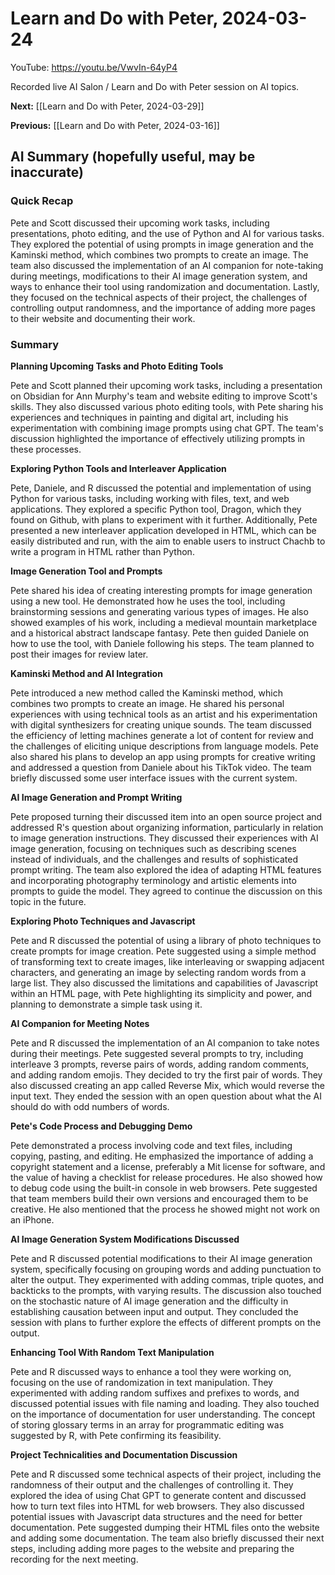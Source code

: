 # Learn and Do with Peter, 2024-03-24

YouTube: <https://youtu.be/VwvIn-64yP4>

Recorded live AI Salon / Learn and Do with Peter session on AI topics.

**Next:** [[Learn and Do with Peter, 2024-03-29]]

**Previous:** [[Learn and Do with Peter, 2024-03-16]]

## AI Summary (hopefully useful, may be inaccurate)

### Quick Recap

Pete and Scott discussed their upcoming work tasks, including presentations, photo editing, and the use of Python and AI for various tasks. They explored the potential of using prompts in image generation and the Kaminski method, which combines two prompts to create an image. The team also discussed the implementation of an AI companion for note-taking during meetings, modifications to their AI image generation system, and ways to enhance their tool using randomization and documentation. Lastly, they focused on the technical aspects of their project, the challenges of controlling output randomness, and the importance of adding more pages to their website and documenting their work.
### Summary

**Planning Upcoming Tasks and Photo Editing Tools** 

Pete and Scott planned their upcoming work tasks, including a presentation on Obsidian for Ann Murphy's team and website editing to improve Scott's skills. They also discussed various photo editing tools, with Pete sharing his experiences and techniques in painting and digital art, including his experimentation with combining image prompts using chat GPT. The team's discussion highlighted the importance of effectively utilizing prompts in these processes. 

**Exploring Python Tools and Interleaver Application** 

Pete, Daniele, and R discussed the potential and implementation of using Python for various tasks, including working with files, text, and web applications. They explored a specific Python tool, Dragon, which they found on Github, with plans to experiment with it further. Additionally, Pete presented a new interleaver application developed in HTML, which can be easily distributed and run, with the aim to enable users to instruct Chachb to write a program in HTML rather than Python. 

**Image Generation Tool and Prompts** 

Pete shared his idea of creating interesting prompts for image generation using a new tool. He demonstrated how he uses the tool, including brainstorming sessions and generating various types of images. He also showed examples of his work, including a medieval mountain marketplace and a historical abstract landscape fantasy. Pete then guided Daniele on how to use the tool, with Daniele following his steps. The team planned to post their images for review later. 

**Kaminski Method and AI Integration** 

Pete introduced a new method called the Kaminski method, which combines two prompts to create an image. He shared his personal experiences with using technical tools as an artist and his experimentation with digital synthesizers for creating unique sounds. The team discussed the efficiency of letting machines generate a lot of content for review and the challenges of eliciting unique descriptions from language models. Pete also shared his plans to develop an app using prompts for creative writing and addressed a question from Daniele about his TikTok video. The team briefly discussed some user interface issues with the current system. 

**AI Image Generation and Prompt Writing** 

Pete proposed turning their discussed item into an open source project and addressed R's question about organizing information, particularly in relation to image generation instructions. They discussed their experiences with AI image generation, focusing on techniques such as describing scenes instead of individuals, and the challenges and results of sophisticated prompt writing. The team also explored the idea of adapting HTML features and incorporating photography terminology and artistic elements into prompts to guide the model. They agreed to continue the discussion on this topic in the future. 

**Exploring Photo Techniques and Javascript** 

Pete and R discussed the potential of using a library of photo techniques to create prompts for image creation. Pete suggested using a simple method of transforming text to create images, like interleaving or swapping adjacent characters, and generating an image by selecting random words from a large list. They also discussed the limitations and capabilities of Javascript within an HTML page, with Pete highlighting its simplicity and power, and planning to demonstrate a simple task using it. 

**AI Companion for Meeting Notes** 

Pete and R discussed the implementation of an AI companion to take notes during their meetings. Pete suggested several prompts to try, including interleave 3 prompts, reverse pairs of words, adding random comments, and adding random emojis. They decided to try the first pair of words. They also discussed creating an app called Reverse Mix, which would reverse the input text. They ended the session with an open question about what the AI should do with odd numbers of words. 

**Pete's Code Process and Debugging Demo** 

Pete demonstrated a process involving code and text files, including copying, pasting, and editing. He emphasized the importance of adding a copyright statement and a license, preferably a Mit license for software, and the value of having a checklist for release procedures. He also showed how to debug code using the built-in console in web browsers. Pete suggested that team members build their own versions and encouraged them to be creative. He also mentioned that the process he showed might not work on an iPhone. 

**AI Image Generation System Modifications Discussed** 

Pete and R discussed potential modifications to their AI image generation system, specifically focusing on grouping words and adding punctuation to alter the output. They experimented with adding commas, triple quotes, and backticks to the prompts, with varying results. The discussion also touched on the stochastic nature of AI image generation and the difficulty in establishing causation between input and output. They concluded the session with plans to further explore the effects of different prompts on the output. 

**Enhancing Tool With Random Text Manipulation** 

Pete and R discussed ways to enhance a tool they were working on, focusing on the use of randomization in text manipulation. They experimented with adding random suffixes and prefixes to words, and discussed potential issues with file naming and loading. They also touched on the importance of documentation for user understanding. The concept of storing glossary terms in an array for programmatic editing was suggested by R, with Pete confirming its feasibility. 

**Project Technicalities and Documentation Discussion** 

Pete and R discussed some technical aspects of their project, including the randomness of their output and the challenges of controlling it. They explored the idea of using Chat GPT to generate content and discussed how to turn text files into HTML for web browsers. They also discussed potential issues with Javascript data structures and the need for better documentation. Pete suggested dumping their HTML files onto the website and adding some documentation. The team also briefly discussed their next steps, including adding more pages to the website and preparing the recording for the next meeting.

